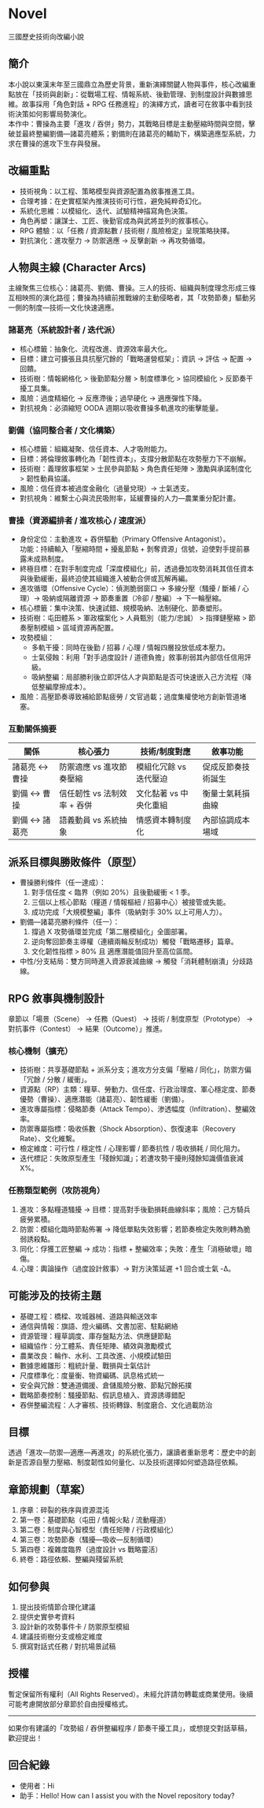 # Novel

三國歷史技術向改編小說

## 簡介
本小說以東漢末年至三國鼎立為歷史背景，重新演繹關鍵人物與事件，核心改編重點放在「技術與創新」：從戰場工程、情報系統、後勤管理、到制度設計與數據思維。故事採用「角色對話 + RPG 任務進程」的演繹方式，讀者可在敘事中看到技術決策如何影響局勢演化。  
本作中：曹操為主要「進攻 / 吞併」勢力，其戰略目標是主動壓縮時間與空間，擊破並最終整編劉備—諸葛亮體系；劉備則在諸葛亮的輔助下，構築適應型系統，力求在曹操的進攻下生存與發展。

## 改編重點
- 技術視角：以工程、策略模型與資源配置為敘事推進工具。
- 合理考據：在史實框架內推演技術可行性，避免純粹奇幻化。
- 系統化思維：以模組化、迭代、試驗精神描寫角色決策。
- 角色再塑：讓謀士、工匠、後勤官成為與武將並列的敘事核心。
- RPG 體驗：以「任務 / 資源點數 / 技術樹 / 風險檢定」呈現策略抉擇。
- 對抗演化：進攻壓力 → 防禦適應 → 反擊創新 → 再攻勢循環。

## 人物與主線 (Character Arcs)
主線聚焦三位核心：諸葛亮、劉備、曹操。三人的技術、組織與制度理念形成三條互相映照的演化路徑；曹操為持續前推戰線的主動侵略者，其「攻勢節奏」驅動另一側的制度—技術—文化快速適應。

### 諸葛亮（系統設計者 / 迭代派）
- 核心標籤：抽象化、流程改進、資源效率最大化。
- 目標：建立可擴張且具抗壓冗餘的「戰略運營框架」：資訊 → 評估 → 配置 → 回饋。
- 技術樹：情報網格化 > 後勤節點分層 > 制度標準化 > 協同模組化 > 反節奏干擾工具集。
- 風險：過度精細化 → 反應滯後；過早硬化 → 適應彈性下降。
- 對抗視角：必須縮短 OODA 週期以吸收曹操多軌進攻的衝擊能量。

### 劉備（協同整合者 / 文化構築）
- 核心標籤：組織凝聚、信任資本、人才吸附能力。
- 目標：將倫理敘事轉化為「韌性資本」，支撐分散節點在攻勢壓力下不崩解。
- 技術樹：義理敘事框架 > 士民參與節點 > 角色責任矩陣 > 激勵與承諾制度化 > 韌性動員協議。
- 風險：信任資本被過度金融化（過量兌現）→ 士氣透支。
- 對抗視角：維繫士心與流民吸附率，延緩曹操的人力—農業重分配計畫。

### 曹操（資源編排者 / 進攻核心 / 速度派）
- 身份定位：主動進攻 + 吞併驅動（Primary Offensive Antagonist）。  
  功能：持續輸入「壓縮時間 + 擾亂節點 + 剝奪資源」信號，迫使對手提前暴露未成熟制度。
- 終極目標：在對手制度完成「深度模組化」前，透過疊加攻勢消耗其信任資本與後勤緩衝，最終迫使其組織進入被動合併或瓦解再編。
- 進攻循環（Offensive Cycle）：偵測脆弱窗口 → 多線分壓（騷擾 / 斷補 / 心理）→ 吸納或隔離資源 → 節奏重置（冷卻 / 整編）→ 下一輪壓縮。
- 核心標籤：集中決策、快速試錯、規模吸納、法制硬化、節奏塑形。
- 技術樹：屯田體系 > 軍政檔案化 > 人員甄別（能力/忠誠） > 指揮鏈壓縮 > 節奏壓制模組 > 區域資源再配置。
- 攻勢模組：
  - 多軌干擾：同時在後勤 / 招募 / 心理 / 情報四層投放低成本壓力。
  - 士氣侵蝕：利用「對手過度設計 / 道德負擔」敘事削弱其內部信任信用評級。
  - 吸納整編：局部勝利後立即評估人才與節點是否可快速嵌入己方流程（降低整編摩擦成本）。
- 風險：高壓節奏導致補給節點疲勞 / 文官過載；過度集權使地方創新管道堵塞。

### 互動關係摘要
| 關係 | 核心張力 | 技術/制度對應 | 敘事功能 |
| ---- | -------- | ------------- | -------- |
| 諸葛亮 ↔ 曹操 | 防禦適應 vs 進攻節奏壓縮 | 模組化冗餘 vs 迭代壓迫 | 促成反節奏技術誕生 |
| 劉備 ↔ 曹操 | 信任韌性 vs 法制效率 + 吞併 | 文化黏著 vs 中央化重組 | 衡量士氣耗損曲線 |
| 劉備 ↔ 諸葛亮 | 語義動員 vs 系統抽象 | 情感資本轉制度化 | 內部協調成本場域 |

## 派系目標與勝敗條件（原型）
- 曹操勝利條件（任一達成）：  
  1. 對手信任度 < 臨界（例如 20%）且後勤緩衝 < 1 季。  
  2. 三個以上核心節點（糧道 / 情報樞紐 / 招募中心）被接管或失能。  
  3. 成功完成「大規模整編」事件（吸納對手 30% 以上可用人力）。  
- 劉備—諸葛亮勝利條件（任一）：  
  1. 撐過 X 攻勢循環並完成「第二層模組化」全圖部署。  
  2. 逆向奪回節奏主導權（連續兩輪反制成功）觸發「戰略遷移」篇章。  
  3. 文化韌性指標 > 80% 且 適應潛能值回升至高位區間。  
- 中性/分支結局：雙方同時進入資源衰減曲線 → 觸發「消耗體制崩潰」分歧路線。

## RPG 敘事與機制設計
章節以「場景（Scene） → 任務（Quest） → 技術 / 制度原型（Prototype） → 對抗事件（Contest） → 結果（Outcome）」推進。

### 核心機制（擴充）
- 技術樹：共享基礎節點 + 派系分支；進攻方分支偏「壓縮 / 同化」，防禦方偏「冗餘 / 分散 / 緩衝」。
- 資源點（RP）主類：糧草、勞動力、信任度、行政治理度、軍心穩定度、節奏優勢（曹操）、適應潛能（諸葛亮）、韌性緩衝（劉備）。
- 進攻專屬指標：侵略節奏（Attack Tempo）、渗透幅度（Infiltration）、整編效率。
- 防禦專屬指標：吸收係數（Shock Absorption）、恢復速率（Recovery Rate）、文化維繫。
- 檢定維度：可行性 / 穩定性 / 心理影響 / 節奏抗性 / 吸收損耗 / 同化阻力。
- 迭代標記：失敗原型產生「殘餘知識」；若遭攻勢干擾則殘餘知識價值衰減 X%。

### 任務類型範例（攻防視角）
1. 進攻：多點糧道騷擾 → 目標：提高對手後勤損耗曲線斜率；風險：己方騎兵疲勞累積。  
2. 防禦：模組化臨時節點佈署 → 降低單點失效影響；若節奏檢定失敗則轉為脆弱誘殺點。  
3. 同化：俘獲工匠整編 → 成功：指標 + 整編效率；失敗：產生「消極破壞」暗傷。  
4. 心理：輿論操作（過度設計敘事）→ 對方決策延遲 +1 回合或士氣 -Δ。  

## 可能涉及的技術主題
- 基礎工程：橋樑、攻城器械、道路與輸送效率
- 通信與情報：旗語、燈火編碼、文書加密、駐點網絡
- 資源管理：糧草調度、庫存盤點方法、供應鏈節點
- 組織協作：分工體系、責任矩陣、績效與激勵模式
- 農業改良：輪作、水利、工具改進、小規模試驗田
- 數據思維雛形：粗統計量、戰損與士氣估計
- 尺度標準化：度量衡、物資編碼、訊息格式統一
- 安全與冗餘：雙通道備援、倉儲風險分散、節點冗餘拓撲
- 戰略節奏控制：騷擾節點、假訊息植入、資源誘導錯配
- 吞併整編流程：人才審核、技術轉錄、制度磨合、文化過載防治

## 目標
透過「進攻—防禦—適應—再進攻」的系統化張力，讓讀者重新思考：歷史中的創新是否源自壓力壓縮、制度韌性如何量化、以及技術選擇如何塑造路徑依賴。

## 章節規劃（草案）
1. 序章：碎裂的秩序與資源混沌  
2. 第一卷：基礎節點（屯田 / 情報火點 / 流動糧道）  
3. 第二卷：制度與心智模型（責任矩陣 / 行政模組化）  
4. 第三卷：攻勢節奏（騷擾—吸收—反制循環）  
5. 第四卷：複雜度臨界（過度設計 vs 戰略靈活）  
6. 終卷：路徑依賴、整編與殘留系統  

## 如何參與
1. 提出技術情節合理化建議  
2. 提供史實參考資料  
3. 設計新的攻勢事件卡 / 防禦原型模組  
4. 建議技術樹分支或檢定維度  
5. 撰寫對話式任務 / 對抗場景試稿  

## 授權
暫定保留所有權利（All Rights Reserved）。未經允許請勿轉載或商業使用。後續可能考慮開放部分章節於自由授權格式。

---
如果你有建議的「攻勢組 / 吞併整編程序 / 節奏干擾工具」，或想提交對話草稿，歡迎提出！
## 回合紀錄
- 使用者：Hi
- 助手：Hello! How can I assist you with the Novel repository today?